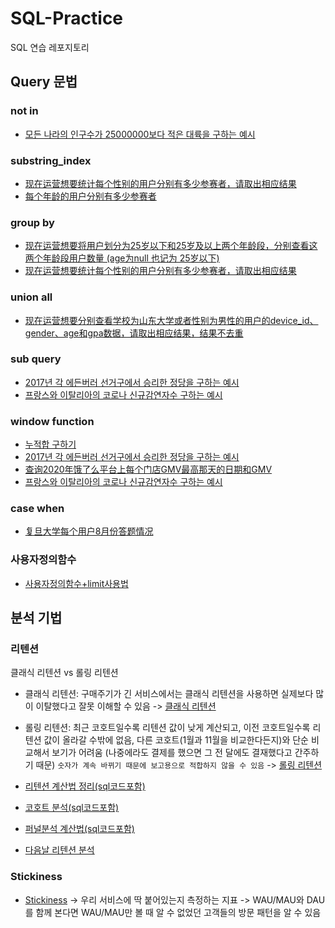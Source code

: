 # SQL-Practice
SQL 연습 레포지토리

## Query 문법

### not in
- [모든 나라의 인구수가 25000000보다 적은 대륙을 구하는 예시](https://github.com/ClaireZzhao/SQL-Practice/blob/main/%EB%AA%A8%EB%93%A0%20%EB%82%98%EB%9D%BC%EC%9D%98%20%EC%9D%B8%EA%B5%AC%EC%88%98%EA%B0%80%2025000000%EB%B3%B4%EB%8B%A4%20%EC%A0%81%EC%9D%80%20%EB%8C%80%EB%A5%99%EC%9D%84%20%EA%B5%AC%ED%95%98%EB%8A%94%20%EC%98%88%EC%8B%9C%20(not%20in%20%EC%82%AC%EC%9A%A9).md)

### substring_index
- [现在运营想要统计每个性别的用户分别有多少参赛者，请取出相应结果](https://github.com/ClaireZzhao/SQL-Practice/blob/main/%E7%8E%B0%E5%9C%A8%E8%BF%90%E8%90%A5%E6%83%B3%E8%A6%81%E7%BB%9F%E8%AE%A1%E6%AF%8F%E4%B8%AA%E6%80%A7%E5%88%AB%E7%9A%84%E7%94%A8%E6%88%B7%E5%88%86%E5%88%AB%E6%9C%89%E5%A4%9A%E5%B0%91%E5%8F%82%E8%B5%9B%E8%80%85%EF%BC%8C%E8%AF%B7%E5%8F%96%E5%87%BA%E7%9B%B8%E5%BA%94%E7%BB%93%E6%9E%9C.md)
- [每个年龄的用户分别有多少参赛者](https://github.com/ClaireZzhao/SQL-Practice/blob/main/%E6%AF%8F%E4%B8%AA%E5%B9%B4%E9%BE%84%E7%9A%84%E7%94%A8%E6%88%B7%E5%88%86%E5%88%AB%E6%9C%89%E5%A4%9A%E5%B0%91%E5%8F%82%E8%B5%9B%E8%80%85.md)

### group by
- [现在运营想要将用户划分为25岁以下和25岁及以上两个年龄段，分别查看这两个年龄段用户数量 (age为null 也记为 25岁以下)](https://github.com/ClaireZzhao/SQL-Practice/blob/main/%E7%8E%B0%E5%9C%A8%E8%BF%90%E8%90%A5%E6%83%B3%E8%A6%81%E5%B0%86%E7%94%A8%E6%88%B7%E5%88%92%E5%88%86%E4%B8%BA25%E5%B2%81%E4%BB%A5%E4%B8%8B%E5%92%8C25%E5%B2%81%E5%8F%8A%E4%BB%A5%E4%B8%8A%E4%B8%A4%E4%B8%AA%E5%B9%B4%E9%BE%84%E6%AE%B5%EF%BC%8C%E5%88%86%E5%88%AB%E6%9F%A5%E7%9C%8B%E8%BF%99%E4%B8%A4%E4%B8%AA%E5%B9%B4%E9%BE%84%E6%AE%B5%E7%94%A8%E6%88%B7%E6%95%B0%E9%87%8F%20(age%E4%B8%BAnull%20%E4%B9%9F%E8%AE%B0%E4%B8%BA%2025%E5%B2%81%E4%BB%A5%E4%B8%8B).md)
- [现在运营想要统计每个性别的用户分别有多少参赛者，请取出相应结果](https://github.com/ClaireZzhao/SQL-Practice/blob/main/%E7%8E%B0%E5%9C%A8%E8%BF%90%E8%90%A5%E6%83%B3%E8%A6%81%E7%BB%9F%E8%AE%A1%E6%AF%8F%E4%B8%AA%E6%80%A7%E5%88%AB%E7%9A%84%E7%94%A8%E6%88%B7%E5%88%86%E5%88%AB%E6%9C%89%E5%A4%9A%E5%B0%91%E5%8F%82%E8%B5%9B%E8%80%85%EF%BC%8C%E8%AF%B7%E5%8F%96%E5%87%BA%E7%9B%B8%E5%BA%94%E7%BB%93%E6%9E%9C.md)

### union all
- [现在运营想要分别查看学校为山东大学或者性别为男性的用户的device_id、gender、age和gpa数据，请取出相应结果，结果不去重](https://github.com/ClaireZzhao/SQL-Practice/blob/main/%E7%8E%B0%E5%9C%A8%E8%BF%90%E8%90%A5%E6%83%B3%E8%A6%81%E5%88%86%E5%88%AB%E6%9F%A5%E7%9C%8B%E5%AD%A6%E6%A0%A1%E4%B8%BA%E5%B1%B1%E4%B8%9C%E5%A4%A7%E5%AD%A6%E6%88%96%E8%80%85%E6%80%A7%E5%88%AB%E4%B8%BA%E7%94%B7%E6%80%A7%E7%9A%84%E7%94%A8%E6%88%B7%E7%9A%84device_id%E3%80%81gender%E3%80%81age%E5%92%8Cgpa%E6%95%B0%E6%8D%AE%EF%BC%8C%E8%AF%B7%E5%8F%96%E5%87%BA%E7%9B%B8%E5%BA%94%E7%BB%93%E6%9E%9C%EF%BC%8C%E7%BB%93%E6%9E%9C%E4%B8%8D%E5%8E%BB%E9%87%8D.md)

### sub query
- [2017년 각 에든버러 선거구에서 승리한 정당을 구하는 예시](https://github.com/ClaireZzhao/SQL-Practice/blob/main/2017%EB%85%84%20%EA%B0%81%20%EC%97%90%EB%93%A0%EB%B2%84%EB%9F%AC%20%EC%84%A0%EA%B1%B0%EA%B5%AC%EC%97%90%EC%84%9C%20%EC%8A%B9%EB%A6%AC%ED%95%9C%20%EC%A0%95%EB%8B%B9%EC%9D%84%20%EA%B5%AC%ED%95%98%EB%8A%94%20%EC%98%88%EC%8B%9C(from%20%EC%A0%88%EC%97%90%20%EC%84%9C%EB%B8%8C%EC%BF%BC%EB%A6%AC%20%2B%20%20window%20function%20%EC%82%AC%EC%9A%A9).md)
- [프랑스와 이탈리아의 코로나 신규감연자수 구하는 예시](https://github.com/ClaireZzhao/SQL-Practice/blob/main/%ED%94%84%EB%9E%91%EC%8A%A4%EC%99%80%20%EC%9D%B4%ED%83%88%EB%A6%AC%EC%95%84%EC%9D%98%20%EC%BD%94%EB%A1%9C%EB%82%98%20%EC%8B%A0%EA%B7%9C%EA%B0%90%EC%97%B0%EC%9E%90%EC%88%98%20%EA%B5%AC%ED%95%98%EB%8A%94%20%EC%98%88%EC%8B%9C%20(%EC%84%9C%EB%B8%8C%EC%BF%BC%EB%A6%AC%20%2B%20window%20function%20%EC%82%AC%EC%9A%A9).md)

### window function
- [누적합 구하기](https://github.com/ClaireZzhao/SQL-Practice/blob/main/%EB%88%84%EC%A0%81%ED%95%A9%20%EA%B5%AC%ED%95%98%EA%B8%B0.md)
- [2017년 각 에든버러 선거구에서 승리한 정당을 구하는 예시](https://github.com/ClaireZzhao/SQL-Practice/blob/main/2017%EB%85%84%20%EA%B0%81%20%EC%97%90%EB%93%A0%EB%B2%84%EB%9F%AC%20%EC%84%A0%EA%B1%B0%EA%B5%AC%EC%97%90%EC%84%9C%20%EC%8A%B9%EB%A6%AC%ED%95%9C%20%EC%A0%95%EB%8B%B9%EC%9D%84%20%EA%B5%AC%ED%95%98%EB%8A%94%20%EC%98%88%EC%8B%9C(from%20%EC%A0%88%EC%97%90%20%EC%84%9C%EB%B8%8C%EC%BF%BC%EB%A6%AC%20%2B%20%20window%20function%20%EC%82%AC%EC%9A%A9).md)
- [查询2020年饿了么平台上每个门店GMV最高那天的日期和GMV](https://github.com/ClaireZzhao/SQL-Practice/blob/main/%E6%9F%A5%E8%AF%A22020%E5%B9%B4%E9%A5%BF%E4%BA%86%E4%B9%88%E5%B9%B3%E5%8F%B0%E4%B8%8A%E6%AF%8F%E4%B8%AA%E9%97%A8%E5%BA%97GMV%E6%9C%80%E9%AB%98%E9%82%A3%E5%A4%A9%E7%9A%84%E6%97%A5%E6%9C%9F%E5%92%8CGMV%20%EF%BC%88window%20function.md)
- [프랑스와 이탈리아의 코로나 신규감연자수 구하는 예시](https://github.com/ClaireZzhao/SQL-Practice/blob/main/%ED%94%84%EB%9E%91%EC%8A%A4%EC%99%80%20%EC%9D%B4%ED%83%88%EB%A6%AC%EC%95%84%EC%9D%98%20%EC%BD%94%EB%A1%9C%EB%82%98%20%EC%8B%A0%EA%B7%9C%EA%B0%90%EC%97%B0%EC%9E%90%EC%88%98%20%EA%B5%AC%ED%95%98%EB%8A%94%20%EC%98%88%EC%8B%9C%20(%EC%84%9C%EB%B8%8C%EC%BF%BC%EB%A6%AC%20%2B%20window%20function%20%EC%82%AC%EC%9A%A9).md)

### case when
- [复旦大学每个用户8月份答题情况](https://github.com/ClaireZzhao/SQL-Practice/blob/main/%E5%A4%8D%E6%97%A6%E5%A4%A7%E5%AD%A6%E6%AF%8F%E4%B8%AA%E7%94%A8%E6%88%B78%E6%9C%88%E4%BB%BD%E7%BB%83%E4%B9%A0%E6%83%85%E5%86%B5.md)

### 사용자정의함수 
- [사용자정의함수+limit사용법](https://github.com/ClaireZzhao/SQL-Practice/blob/main/%EC%82%AC%EC%9A%A9%EC%9E%90%EC%A0%95%EC%9D%98%ED%95%A8%EC%88%98.md)

## 분석 기법

### 리텐션

클래식 리텐션 vs 롤링 리텐션
- 클래식 리텐션: 구매주기가 긴 서비스에서는 클래식 리텐션을 사용하면 실제보다 많이 이탈했다고 잘못 이해할 수 있음 -> [클래식 리텐션](https://github.com/ClaireZzhao/SQL-Practice/blob/main/%ED%81%B4%EB%9E%98%EC%8B%9D%20%EB%A6%AC%ED%85%90%EC%85%98.md)
- 롤링 리텐션: 최근 코호트일수록 리텐션 값이 낮게 계산되고, 이전 코호트일수록 리텐션 값이 올라갈 수밖에 없음, 다른 코호트(1월과 11월을 비교한다든지)와 단순 비교해서 보기가 어려움 (나중에라도 결제를 했으면 그 전 달에도 결재했다고 간주하기 때문) `숫자가 계속 바뀌기 때문에 보고용으로 적합하지 않을 수 있음` -> [롤링 리텐션](https://github.com/ClaireZzhao/SQL-Practice/blob/main/%EB%A1%A4%EB%A7%81%20%EB%A6%AC%ED%85%90%EC%85%98.md)

- [리텐션 계산법 정리(sql코드포함)](https://github.com/ClaireZzhao/SQL-Practice/blob/main/%EB%A6%AC%ED%85%90%EC%85%98%20%EA%B3%84%EC%82%B0%EB%B2%95(%EB%A1%A4%EB%A7%81%EB%A6%AC%ED%85%90%EC%85%98%EC%8B%A4%EC%8A%B5%ED%8F%AC%ED%95%A8).md)
- [코호트 분석(sql코드포함)](https://github.com/ClaireZzhao/SQL-Practice/blob/main/%EC%BD%94%ED%98%B8%ED%8A%B8%EB%B6%84%EC%84%9D.md)
- [퍼널분석 계산법(sql코드포함)](https://github.com/ClaireZzhao/SQL-Practice/blob/main/%ED%8D%BC%EB%84%90%EB%B6%84%EC%84%9D%EA%B3%84%EC%82%B0%EB%B2%95.md)
- [다음날 리텐션 분석](https://github.com/ClaireZzhao/SQL-Practice/blob/main/%EB%8B%A4%EC%9D%8C%EB%82%A0%20%EB%A6%AC%ED%85%90%EC%85%98%20%EA%B5%AC%ED%95%98%EA%B8%B0.md)

### Stickiness
- [Stickiness](https://github.com/ClaireZzhao/SQL-Practice/blob/main/Stickiness.md) -> 우리 서비스에 딱 붙어있는지 측정하는 지표 -> WAU/MAU와 DAU를 함께 본다면 WAU/MAU만 볼 때 알 수 없었던 고객들의 방문 패턴을 알 수 있음
